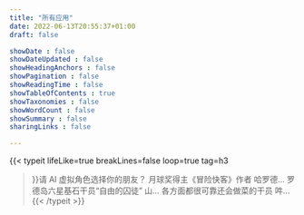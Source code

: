 ```yaml
---
title: "所有应用"
date: 2022-06-13T20:55:37+01:00
draft: false

showDate : false
showDateUpdated : false
showHeadingAnchors : false
showPagination : false
showReadingTime : false
showTableOfContents : true
showTaxonomies : false 
showWordCount : false
showSummary : false
sharingLinks : false

---
```


{{< typeit 
  lifeLike=true
  breakLines=false
  loop=true
  tag=h3
  >}}请 AI 虚拟角色选择你的朋友？
月球奖得主《冒险快客》作者 哈罗德…
罗德岛六星基石干员“自由的囚徒” 山…
各方面都很可靠还会做菜的干员 吽…
  {{< /typeit >}}
